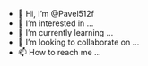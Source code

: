 - 👋 Hi, I’m @Pavel512f
- 👀 I’m interested in ...
- 🌱 I’m currently learning ...
- 💞️ I’m looking to collaborate on ...
- 📫 How to reach me ...

<!---
Pavel512f/Pavel512f is a ✨ special ✨ repository because its `README.md` (this file) appears on your GitHub profile.
You can click the Preview link to take a look at your changes.
--->
